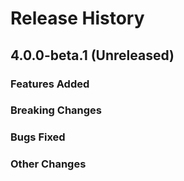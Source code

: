 # Release History

## 4.0.0-beta.1 (Unreleased)

### Features Added

### Breaking Changes

### Bugs Fixed

### Other Changes

